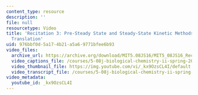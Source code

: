 ```yaml
---
content_type: resource
description: ''
file: null
resourcetype: Video
title: 'Recitation 3: Pre-Steady State and Steady-State Kinetic Methods Applied to
  Translation'
uid: 976bbf0d-5a17-4b21-a5a6-9771bfee6b93
video_files:
  archive_url: https://archive.org/download/MIT5.08JS16/MIT5_08JS16_Recitation_03_300k.mp4
  video_captions_file: /courses/5-08j-biological-chemistry-ii-spring-2016/15d08d4d30025839bad31c4c7c1739ef_kx9OzsCL4I.vtt
  video_thumbnail_file: https://img.youtube.com/vi/_kx9OzsCL4I/default.jpg
  video_transcript_file: /courses/5-08j-biological-chemistry-ii-spring-2016/d1fccb0d16d893bc34326789018c7ae0_kx9OzsCL4I.pdf
video_metadata:
  youtube_id: _kx9OzsCL4I
---
```


